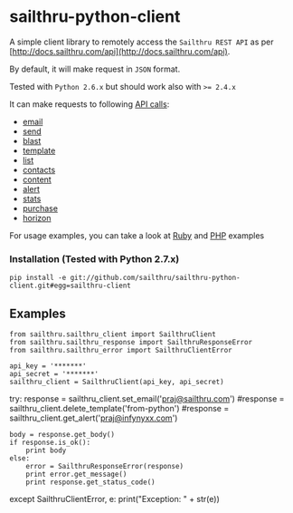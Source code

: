 sailthru-python-client
====================

A simple client library to remotely access the `Sailthru REST API` as per [http://docs.sailthru.com/api](http://docs.sailthru.com/api).

By default, it will make request in `JSON` format.

Tested with `Python 2.6.x` but should work also with `>= 2.4.x`

It can make requests to following [API calls](http://docs.sailthru.com/api):

* [email](http://docs.sailthru.com/api/email)
* [send](http://docs.sailthru.com/api/send)
* [blast](http://docs.sailthru.com/api/blast)
* [template](http://docs.sailthru.com/api/template)
* [list](http://docs.sailthru.com/api/list)
* [contacts](http://docs.sailthru.com/api/contacts)
* [content](http://docs.sailthru.com/api/content)
* [alert](http://docs.sailthru.com/api/alert)
* [stats](http://docs.sailthru.com/api/stats)
* [purchase](http://docs.sailthru.com/api/purchase)
* [horizon](http://docs.sailthru.com/api/horizon)

For usage examples, you can take a look at [Ruby](https://github.com/sailthru/sailthru-ruby-client/blob/master/README.md) and [PHP](https://github.com/sailthru/sailthru-php5-client/blob/master/README.md) examples

### Installation (Tested with Python 2.7.x)
    pip install -e git://github.com/sailthru/sailthru-python-client.git#egg=sailthru-client

Examples
--------
    from sailthru.sailthru_client import SailthruClient
    from sailthru.sailthru_response import SailthruResponseError
    from sailthru.sailthru_error import SailthruClientError

    api_key = '*******'
    api_secret = '*******'
    sailthru_client = SailthruClient(api_key, api_secret)

try:
    response = sailthru_client.set_email('praj@sailthru.com')
    #response = sailthru_client.delete_template('from-python')
    #response = sailthru_client.get_alert('praj@infynyxx.com')
    
    body = response.get_body()
    if response.is_ok():
        print body
    else:
        error = SailthruResponseError(response)
        print error.get_message()
        print response.get_status_code()

except SailthruClientError, e:
    print("Exception: " + str(e))
    
